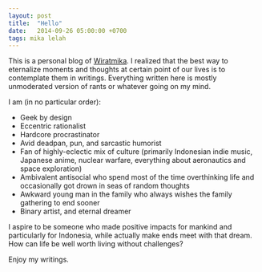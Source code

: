 ```yaml
---
layout: post
title:  "Hello"
date:   2014-09-26 05:00:00 +0700
tags: mika lelah
---
```


This is a personal blog of [Wiratmika](//wiratmika.me). I realized that the best
way to eternalize moments and thoughts at certain point of our lives is to
contemplate them in writings. Everything written here is mostly unmoderated
version of rants or whatever going on my mind.

I am (in no particular order):

* Geek by design
* Eccentric rationalist
* Hardcore procrastinator
* Avid deadpan, pun, and sarcastic humorist
* Fan of highly-eclectic mix of culture (primarily Indonesian indie music,
  Japanese anime, nuclear warfare, everything about aeronautics and space
  exploration)
* Ambivalent antisocial who spend most of the time overthinking life and
  occasionally got drown in seas of random thoughts
* Awkward young man in the family who always wishes the family gathering to end
  sooner
* Binary artist, and eternal dreamer

I aspire to be someone who made positive impacts for mankind and particularly
for Indonesia, while actually make ends meet with that dream. How can life be
well worth living without challenges?

Enjoy my writings.
